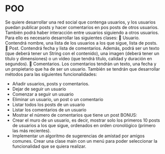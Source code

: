 # POO
Se quiere desarrollar una red social que contenga usuarios, y los usuarios puedan publicar
posts y hacer comentarios en pos posts de otros usuarios. También podrá haber interacción
entre usuarios siguiendo a otros usuarios. Para ello es necesario desarrollar las siguientes
clases:
 Usuario. Contendrá nombre, una lista de los usuarios a los que sigue, lista de posts.
 Post. Contendrá fecha y lista de comentarios. Además, podrá ser un texto (que deberá
tener un String con el contenido), una imagen (deberá tener un título y dimensiones) o
un vídeo (que tendrá título, calidad y duración en segundos).
 Comentarios. Los comentarios tendrán un texto, una fecha y un propietario que ha de
ser un usuario.
También se tendrán que desarrollar métodos para las siguientes funcionalidades:
- Añadir usuarios, posts y comentarios.
- Dejar de seguir un usuario
- Comenzar a seguir un usuario
- Eliminar un usuario, un post o un comentario
- Listar todos los posts de un usuario
- Listar los comentarios de un usuario
- Mostrar el número de comentarios que tiene un post
BONUS:
- Crear el muro de un usuario, es decir, mostrar solo los primeros 10 posts de usuarios a
los que sigue, ordenados en orden cronológico (primero las más recientes).
- Implementar un algoritmo de sugerencias de amistad por amigos comunes.
Crear una clase main con un menú para poder seleccionar la funcionalidad que se quiera
realizar.